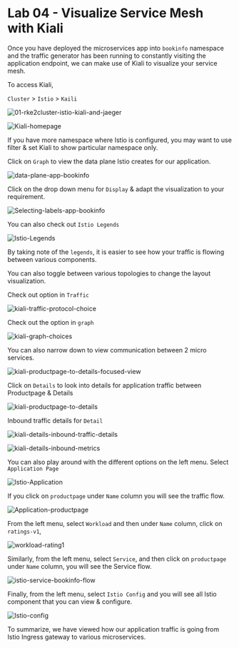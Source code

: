 # Lab 04 - Visualize Service Mesh with Kiali

Once you have deployed the microservices app into `bookinfo` namespace and the traffic generator has been running to constantly visiting the application endpoint, we can make use of Kiali to visualize your service mesh. 

To access Kiali, 

`Cluster` > `Istio` > `Kaili`

![01-rke2cluster-istio-kiali-and-jaeger](../images/01-rke2cluster-istio-kiali-and-jaeger.png)

![Kiali-homepage](../images/Kiali-homepage.png)

If you have more namespace where Istio is configured, you may want to use filter & set Kiali to show particular namespace only. 

Click on `Graph`  to view the data plane Istio creates for our application. 

![data-plane-app-bookinfo](../images/data-plane-app-bookinfo-16555770380292.png)

Click on the drop down menu for `Display` & adapt the visualization to your requirement. 

![Selecting-labels-app-bookinfo](../images/Selecting-labels-app-bookinfo.png)

You can also check out `Istio Legends`

![Istio-Legends](../images/Istio-Legends-16508866338812.png)

By taking note of the `legends`, it is easier to see how your traffic is flowing between various components.

You can also toggle between various  topologies to change the layout visualization.

Check out option in `Traffic`

![kiali-traffic-protocol-choice](../images/kiali-traffic-protocol-choice.png)

Check out the option in `graph` 

![kiali-graph-choices](../images/kiali-graph-choices.png)



You can also narrow down to view communication between 2 micro services. 

![kiali-productpage-to-details-focused-view](../images/kiali-productpage-to-details-focused-view.png)

Click on `Details`  to look into details for application traffic between Productpage & Details 

![kiali-productpage-to-details](../images/kiali-productpage-to-details.png)

Inbound traffic details for `Detail`

![kiali-details-inbound-traffic-details](../images/kiali-details-inbound-traffic-details.png)

![kiali-details-inbound-metrics](../images/kiali-details-inbound-metrics.png)

You can also play around with the different options on the left menu. Select `Application Page`

![Istio-Application](../images/Istio-Application.png)

If you click on `productpage` under `Name` column you will see the traffic flow. 

![Application-productpage](../images/Application-productpage.png)



From the left menu, select `Workload` and then under `Name` column, click on `ratings-v1`,

![workload-rating1](../images/workload-rating1.png)





Similarly, from the left menu, select `Service`, and then click on `productpage` under `Name` column, you will see the Service flow. 

![istio-service-bookinfo-flow](../images/istio-service-bookinfo-flow.png)

Finally, from the left menu, select `Istio Config` and you will see all Istio component that you can view & configure. 

![Istio-config](../images/Istio-config.png)

To summarize, we have viewed how our application traffic is going from Istio Ingress gateway to various microservices.







